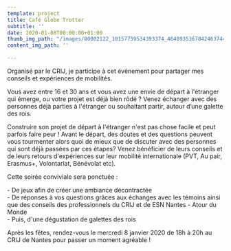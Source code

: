 ```yaml
---
template: project
title: Café Globe Trotter
subtitle: ''
date: 2020-01-08T00:00:00+01:00
thumb_img_path: "/images/80002122_10157759534393374_4648935367842463744_o.jpg"
content_img_path: ''

---
```

Organisé par le CRIJ, je participe à cet événement pour partager mes conseils et expériences de mobilités. 

  
Vous avez entre 16 et 30 ans et vous avez une envie de départ à l'étranger qui émerge, ou votre projet est déjà bien rôdé ? Venez échanger avec des personnes déjà parties à l'étranger ou souhaitant partir, autour d’une galette des rois.

Construire son projet de départ à l'étranger n'est pas chose facile et peut parfois faire peur ! Avant le départ, des doutes et des questions peuvent vous tourmenter alors quoi de mieux que de discuter avec des personnes qui sont déjà passées par ces étapes? Venez bénéficier de leurs conseils et de leurs retours d'expériences sur leur mobilité internationale (PVT, Au pair, Erasmus+, Volontariat, Bénévolat etc).

Cette soirée conviviale sera ponctuée :

\- De jeux afin de créer une ambiance décontractée  
\- De réponses à vos questions grâces aux échanges avec les témoins ainsi que des conseils des professionnels du CRIJ et de ESN Nantes - Atour du Monde  
\- Puis, d'une dégustation de galettes des rois

Après les fêtes, rendez-vous le mercredi 8 janvier 2020 de 18h à 20h au CRIJ de Nantes pour passer un moment agréable !